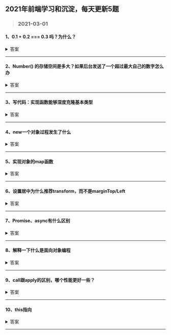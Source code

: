 ## 2021年前端学习和沉淀，每天更新5题

> ### 2021-03-01

#### 1、0.1 + 0.2 === 0.3 吗？为什么？

<details>
<summary>答案</summary>

  JavaScirpt 使用 Number 类型来表示数字（整数或浮点数），遵循 IEEE 754 标准，通过 64 位来表示一个数字（1 + 11 + 52）

- 1 符号位，0 表示正数，1 表示负数 s
- 11 指数位（e）
- 52 尾数，小数部分（即有效数字）

最大安全数字：Number.MAX_SAFE_INTEGER = Math.pow(2, 53) - 1，转换成整数就是 16 位，所以 0.1 === 0.1，是因为通过 toPrecision(16) 去有效位之后，两者是相等的。

在两数相加时，会先转换成二进制，0.1 和 0.2 转换成二进制的时候尾数会发生无限循环，然后进行对阶运算，JS 引擎对二进制进行截断，所以造成精度丢失。

所以总结：精度丢失可能出现在进制转换和对阶运算中。

参考链接：

- [https://juejin.cn/post/6844903680362151950](https://)

</details>

***

#### 2、Number() 的存储空间是多大？如果后台发送了一个超过最大自己的数字怎么办

<details>
<summary>答案</summary>

<br/>

Math.pow(2, 53) ，53 为有效数字，会发生截断，等于 JS 能支持的最大数字。

</details>

***

#### 3、写代码：实现函数能够深度克隆基本类型

<details>

<summary>答案</summary>

浅克隆

```javascript
function shallowClone(obj) {
  let cloneObj = {};

  for (let i in obj) {
    cloneObj[i] = obj[i];
  }

  return cloneObj;
}
```

深克隆

- 考虑基础类型
- 引用类型
  - RegExp、Date、函数 不是 JSON 安全的
  - 会丢失 constructor，所有的构造函数都指向 Object
  - 破解循环引用

```javascript
function deepCopy(obj) {
  if (typeof obj === 'object') {
    var result = obj.constructor === Array ? [] : {};

    for (var i in obj) {
      result[i] = typeof obj[i] === 'object' ? deepCopy(obj[i]) : obj[i];
    }
  } else {
    var result = obj;
  }

  return result;
}
```

</details>

***

#### 4、new一个对象过程发生了什么

<details>

<summary>答案</summary>

<br/>

- 创建一个空对象
  ```javascript
  var obj = new Object();
  ```
- 设置原型链（当调用构造函数创建一个新实例后，该实例的内部将包含一个指针（内部属性），指向构造函数的原型对象）
  ```javascript
  obj.__proto__= Func.prototype;
  ```
- 让Func中的this指向obj，并执行Func的函数体。（创建新的对象之后，将构造函数的作用域赋给新对象（因此this就指向了这个新对象））
  ```javascript
  var result =Func.call(obj);
  ```
- 判断Func的返回值类型：
  
    如果是值类型，返回obj。如果是引用类型，就返回这个引用类型的对象
  ```javascript
  if (typeof(result) == "object"){
    func=result;
  }
  else{
      func=obj;;
  }
  ```

</details>

***

#### 5、实现对象的map函数

<details>
<summary>答案</summary>

```javascript
Object.prototype.map = function(cb) {
  const obj = this
  const result = {}
  for(key in obj) {
    if (obj.hasOwnProperty(key)) {
      const item = cb(key, obj[key])
      result[key] = item
    }
  }
  return result
}

const test1 = {
  a:1,
  b:2,
  c:3
}

const test1Res = test1.map((key,val) => ++val) // { a: 2, b: 3, c:4 }
```

</details>

***

#### 6、****设置居中为什么推荐transform，而不是marginTop/Left****
<details>
<summary>答案</summary>
    ```
     对布局属性进行动画，浏览器需要为每一帧进行重绘并上传到 GPU 中

    对合成属性进行动画，浏览器会为元素创建一个独立的复合层，当元素内容没有发生改变，该层就不会被重绘，浏览器会通过重新复合来创建动画帧

    transform属于合成属性，对于合成属性进行动画，浏览器会创建一个合成层，使得动画元素在独立的层中进行动画。 通常情况下，浏览器会将一个层的内容现绘制一个位图中，再上传到GPU，只要该层的内容不发生改变，就不会进行重绘，浏览器会通过重新复合来形成一个新的帧。

    top/left属于布局属性，该属性的变化会导致重排（reflow/relayout），所谓重排即指对这些节点以及受这些节点影响的其它节点，进行CSS计算->布局->重绘过程，浏览器需要为整个层进行重绘并重新上传到 GPU，造成了极大的性能开销

    - ******参考链接****** [https://juejin.im/post/6844903753783443463]跟[https://blog.csdn.net/callmeCassie/article/details/89290945]
    ````
</details>

***

#### 7、Promise、async有什么区别
<details>
<summary>答案</summary>

```
1 promise是ES6，async/await是ES7

2 async/await相对于promise来讲，写法更加优雅

3 reject状态：

1）promise错误可以通过catch来捕捉，建议尾部捕获错误，

2）async/await既可以用.then又可以用try-catch捕捉
```

</details>

***

#### 8、解释一下什么是面向对象编程
<details>
<summary>答案</summary>

```  参考链接
    - [https://zhuanlan.zhihu.com/p/75265007]
    - [https://juejin.cn/post/6844904082210045965](https://)
```

</details>

***
#### 9、call跟apply的区别，哪个性能更好一些？
<details>
<summary>答案</summary>

```  
Function.prototype.apply和Function.prototype.call 的作用是一样的，区别在于传入参数的不同；
第一个参数都是，指定函数体内this的指向；
第二个参数开始不同，apply是传入带下标的集合，数组或者类数组，apply把它传给函数作为参数，call从第二个开始传入的参数是不固定的，都会传给函数作为参数。
call比apply的性能要好，平常可以多用call, call传入参数的格式正是内部所需要的格式<a src="https://github.com/noneven/__/issues/6">参考call和apply的性能对比</a>

```

</details>

***

#### 10、this指向

<details>
<summary>答案</summary>

```  
  准则：this始终指向调用它的对象
  参考链接-[https://juejin.cn/post/6844903746984476686#heading-13]
```
</details>

***
